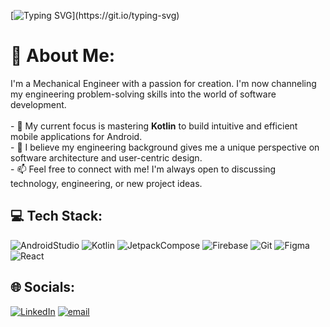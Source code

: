 [![Typing SVG](https://readme-typing-svg.demolab.com?font=Righteous&size=35&pause=1000&color=F74C1F&width=435&lines=Hi+there!;I'm+Kathryn!)](https://git.io/typing-svg)

# 💫 About Me:
I'm a Mechanical Engineer with a passion for creation. I'm now channeling my engineering problem-solving skills into the world of software development.<br><br>- 🚀 My current focus is mastering **Kotlin** to build intuitive and efficient mobile applications for Android.<br>- 🔧 I believe my engineering background gives me a unique perspective on software architecture and user-centric design.<br>- 📫 Feel free to connect with me! I'm always open to discussing technology, engineering, or new project ideas.

## 💻 Tech Stack:
![AndroidStudio](https://img.shields.io/badge/Android_Studio-3DDC84?style=for-the-badge&logo=android-studio&logoColor=white) ![Kotlin](https://img.shields.io/badge/kotlin-%237F52FF.svg?style=for-the-badge&logo=kotlin&logoColor=white) ![JetpackCompose](https://img.shields.io/badge/Jetpack%20Compose-4285F4?style=for-the-badge&logo=Jetpack%20Compose&logoColor=white) ![Firebase](https://img.shields.io/badge/firebase-ffca28?style=for-the-badge&logo=firebase&logoColor=black) ![Git](https://img.shields.io/badge/git-%23F05033.svg?style=for-the-badge&logo=git&logoColor=white) ![Figma](https://img.shields.io/badge/figma-%23F24E1E.svg?style=for-the-badge&logo=figma&logoColor=white) ![React](https://img.shields.io/badge/react-%2320232a.svg?style=for-the-badge&logo=react&logoColor=%2361DAFB) 

## 🌐 Socials:
[![LinkedIn](https://img.shields.io/badge/LinkedIn-0077B5?style=for-the-badge&logo=linkedin&logoColor=white)](https://www.linkedin.com/in/kathryn-palomo-216b0b158/) [![email](https://img.shields.io/badge/Gmail-D14836?style=for-the-badge&logo=gmail&logoColor=white)](mailto:kathcodepro@gmail.com) 
